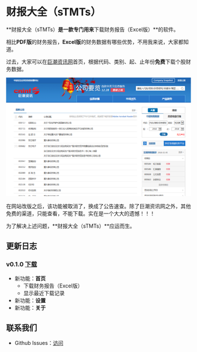 # 财报大全（sTMTs）

**财报大全（sTMTs）**是一款专门用来**下载财务报告（Excel版）**的软件。

相比**PDF版**的财务报告，**Excel版**的财务数据有哪些优势，不用我来说，大家都知道。

过去，大家可以在[巨潮资讯网](http://www.cninfo.com.cn/new/index.jsp)首页，根据代码、类别、起、止年份**免费**下载个股财务数据。

![巨潮资讯网首页](./images/cninfo-home.png)

在网站改版之后，该功能被取消了，换成了公告速查。除了巨潮资讯网之外，其他免费的渠道，只能查看，不能下载。实在是一个大大的遗憾！！！

为了解决上述问题，**财报大全（sTMTs）**应运而生。

## 更新日志

### v0.1.0 [下载]()

- 新功能：**首页**
  - 下载财务报告（Excel版）
  - 显示最近下载记录
- 新功能：**设置**
- 新功能：**关于**

## 联系我们

- Github Issues：[访问](https://github.com/Warnier-zhang/sTMTs/issues)
